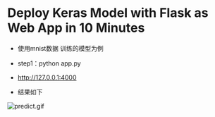 # Deploy Keras Model with Flask as Web App in 10 Minutes

- 使用mnist数据 训练的模型为例

- step1：python app.py

- http://127.0.0.1:4000

- 结果如下

![predict.gif](https://upload-images.jianshu.io/upload_images/10357485-9715f05e05c26944.gif?imageMogr2/auto-orient/strip)
